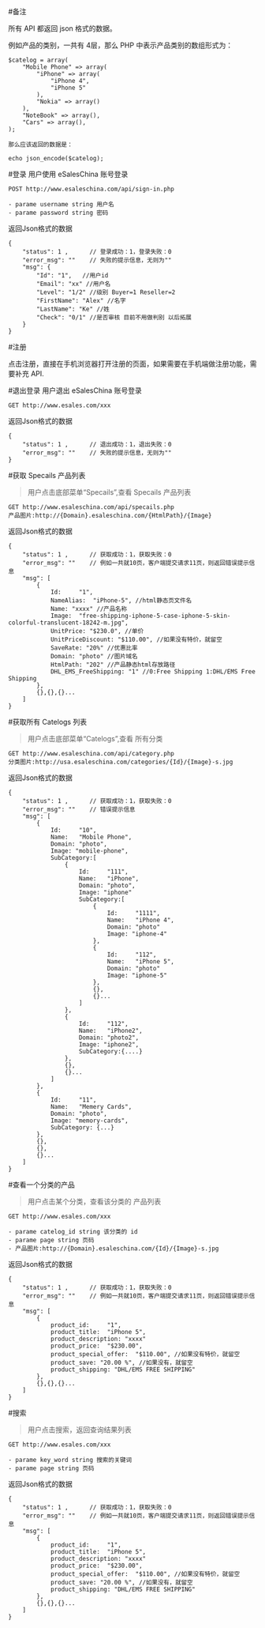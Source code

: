 #备注

所有 API 都返回 json 格式的数据。

  例如产品的类别，一共有 4层，那么 PHP 中表示产品类别的数组形式为：

	$catelog = array(
		"Mobile Phone" => array(
			"iPhone" => array(
				"iPhone 4",
				"iPhone 5"
			),
			"Nokia" => array()
		),
		"NoteBook" => array(),
		"Cars" => array(),
	);
	
	那么应该返回的数据是：
	
	echo json_encode($catelog);


#登录
用户使用 eSalesChina 账号登录

	POST http://www.esaleschina.com/api/sign-in.php

	- parame username string 用户名
	- parame password string 密码

返回Json格式的数据

	{
		"status": 1 ,      // 登录成功：1，登录失败：0
		"error_msg": ""    // 失败的提示信息，无则为""
		"msg": {
			"Id": "1",   //用户id
			"Email": "xx" //用户名
			"Level": "1/2" //级别 Buyer=1 Reseller=2
			"FirstName": "Alex" //名字
			"LastName": "Ke" //姓
			"Check": "0/1" //是否审核 目前不用做判别 以后拓展
		}
	}

#注册

点击注册，直接在手机浏览器打开注册的页面，如果需要在手机端做注册功能，需要补充 API.

#退出登录
用户退出 eSalesChina 账号登录

	GET http://www.esales.com/xxx
	
返回Json格式的数据

	{
		"status": 1 ,      // 退出成功：1，退出失败：0
		"error_msg": ""    // 失败的提示信息，无则为""
	}


#获取 Specails 产品列表

> 用户点击底部菜单“Specails”,查看 Specails 产品列表

	GET http://www.esaleschina.com/api/specails.php
	产品图片:http://{Domain}.esaleschina.com/{HtmlPath}/{Image}

返回Json格式的数据

	{
		"status": 1 ,      // 获取成功：1，获取失败：0
		"error_msg": ""    // 例如一共就10页，客户端提交请求11页，则返回错误提示信息
		"msg": [
			{
				Id: 	"1",
				NameAlias:	"iPhone-5", //html静态页文件名
				Name: "xxxx" //产品名称
				Image:	"free-shipping-iphone-5-case-iphone-5-skin-colorful-translucent-18242-m.jpg",
				UnitPrice: "$230.0", //单价
				UnitPriceDiscount: "$110.00", //如果没有特价，就留空				
				SaveRate: "20%" //优惠比率
				Domain: "photo" //图片域名
				HtmlPath: "202" //产品静态html存放路径 
				DHL_EMS_FreeShipping: "1" //0:Free Shipping 1:DHL/EMS Free Shipping
			},
			{},{},{}...
		]
	}

#获取所有 Catelogs 列表

> 用户点击底部菜单“Catelogs”,查看 所有分类

	GET http://www.esaleschina.com/api/category.php
	分类图片:http://usa.esaleschina.com/categories/{Id}/{Image}-s.jpg	


返回Json格式的数据

	{
		"status": 1 ,      // 获取成功：1，获取失败：0
		"error_msg": ""    // 错误提示信息
		"msg": [
			{
				Id: 	"10",
				Name:	"Mobile Phone",
				Domain: "photo",
				Image: "mobile-phone",
				SubCategory:[
					{
						Id: 	"111",
						Name:	"iPhone",
						Domain: "photo",
						Image: "iphone"
						SubCategory:[
							{
								Id: 	"1111",
								Name:	"iPhone 4",
								Domain: "photo"
								Image: "iphone-4"
							},
							{
								Id: 	"112",
								Name:	"iPhone 5",
								Domain: "photo"
								Image: "iphone-5"
							},
							{},
							{}...
						]
					},
					{
						Id: 	"112",
						Name:	"iPhone2",
						Domain: "photo2",
						Image: "iphone2",
						SubCategory:{....}
					},
					{},
					{}...
				]
			},
			{
				Id: 	"11",
				Name:	"Memery Cards",
				Domain: "photo",
				Image: "memory-cards",
				SubCategory: {...}
			},
			{},
			{},
			{}...
		]
	}


#查看一个分类的产品

> 用户点击某个分类，查看该分类的 产品列表

	GET http://www.esales.com/xxx

	- parame catelog_id string 该分类的 id
	- parame page string 页码
	- 产品图片:http://{Domain}.esaleschina.com/{Id}/{Image}-s.jpg
	
返回Json格式的数据

	{
		"status": 1 ,      // 获取成功：1，获取失败：0
		"error_msg": ""    // 例如一共就10页，客户端提交请求11页，则返回错误提示信息
		"msg": [
			{
				product_id: 	"1",
				product_title:	"iPhone 5",
				product_description: "xxxx"
				product_price:	"$230.00",
				product_special_offer:	"$110.00", //如果没有特价，就留空
				product_save: "20.00 %", //如果没有，就留空
				product_shipping: "DHL/EMS FREE SHIPPING"
			},
			{},{},{}...
		]
	}
	
#搜索

> 用户点击搜索，返回查询结果列表

	GET http://www.esales.com/xxx

	- parame key_word string 搜索的关键词
	- parame page string 页码
	
返回Json格式的数据

	{
		"status": 1 ,      // 获取成功：1，获取失败：0
		"error_msg": ""    // 例如一共就10页，客户端提交请求11页，则返回错误提示信息
		"msg": [
			{
				product_id: 	"1",
				product_title:	"iPhone 5",
				product_description: "xxxx"
				product_price:	"$230.00",
				product_special_offer:	"$110.00", //如果没有特价，就留空
				product_save: "20.00 %", //如果没有，就留空
				product_shipping: "DHL/EMS FREE SHIPPING"
			},
			{},{},{}...
		]
	}
